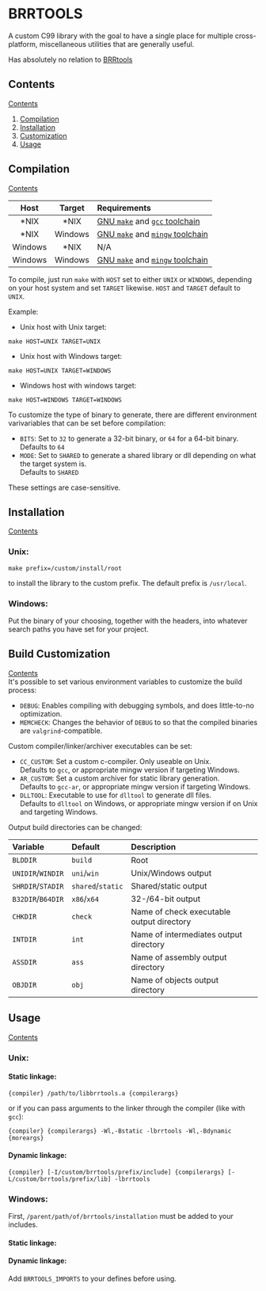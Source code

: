 # BRRTOOLS
A custom C99 library with the goal to have a single place for multiple cross-platform,
miscellaneous utilities that are generally useful.

Has absolutely no relation to [BRRtools][otherbrr]
## Contents
[Contents](#contents)

1. [Compilation](#compilation)  
2. [Installation](#installation)  
3. [Customization](#customization)  
3. [Usage](#usage)  

## Compilation
[Contents](#contents)  

|Host |Target   |Requirements|
|:---:|:---:    |:---       |
|\*NIX|\*NIX    |[GNU `make`][gmake] and [`gcc` toolchain][gcc]|
|\*NIX|Windows  |[GNU `make`][gmake] and [`mingw` toolchain][mingww64]|
|Windows|\*NIX  |N/A|
|Windows|Windows|[GNU `make`][gmakewin] and [`mingw` toolchain][mingwwin]|

To compile, just run `make` with `HOST` set to either `UNIX` or `WINDOWS`, depending on your host system
and set `TARGET` likewise. `HOST` and `TARGET` default to `UNIX`.  

Example:  
  * Unix host with Unix target:  
```shell
make HOST=UNIX TARGET=UNIX
```
  * Unix host with Windows target:  
```shell
make HOST=UNIX TARGET=WINDOWS
```
  * Windows host with windows target:  
```shell
make HOST=WINDOWS TARGET=WINDOWS
```
To customize the type of binary to generate, there are different environment
varivariables that can be set before compilation:
  * `BITS`: Set to `32` to generate a 32-bit binary, or `64` for a 64-bit
  binary.  
  Defaults to `64`
  * `MODE`: Set to `SHARED` to generate a shared library or dll depending on
  what the target system is.  
  Defaults to `SHARED`  

These settings are case-sensitive.

## Installation
[Contents](#contents)  
### Unix:
```shell
make prefix=/custom/install/root
```
to install the library to the custom prefix.
The default prefix is `/usr/local`.

### Windows:
Put the binary of your choosing, together with the headers, into whatever search
paths you have set for your project.

## Build Customization
[Contents](#contents)  
It's possible to set various environment variables to customize the build
process:
  * `DEBUG`: Enables compiling with debugging
  symbols, and does little-to-no optimization.  
  * `MEMCHECK`: Changes the behavior of `DEBUG` to so that the compiled binaries
  are `valgrind`-compatible.  

Custom compiler/linker/archiver executables can be set:
  * `CC_CUSTOM`: Set a custom c-compiler. Only useable on Unix.  
  Defaults to `gcc`, or appropriate mingw version if targeting Windows.
  * `AR_CUSTOM`: Set a custom archiver for static library generation.  
  Defaults to `gcc-ar`, or appropriate mingw version if targeting Windows.
  * `DLLTOOL`: Executable to use for `dlltool` to generate dll files.  
  Defaults to `dlltool` on Windows, or appropriate mingw version if on Unix and
  targeting Windows.

Output build directories can be changed:

|Variable         |Default          |Description                              |
|:---             |:---             |:---                                     |
|`BLDDIR`         |`build`          |Root                                     |
|`UNIDIR`/`WINDIR`|`uni`/`win`      |Unix/Windows output                      |
|`SHRDIR`/`STADIR`|`shared`/`static`|Shared/static output                     |
|`B32DIR`/`B64DIR`|`x86`/`x64`      |32-/64-bit output                        |
|`CHKDIR`         |`check`          |Name of check executable output directory|
|`INTDIR`         |`int`            |Name of intermediates output directory   |
|`ASSDIR`         |`ass`            |Name of assembly output directory        |
|`OBJDIR`         |`obj`            |Name of objects output directory         |

## Usage
[Contents](#contents)  
### Unix:
#### Static linkage:
```shell
{compiler} /path/to/libbrrtools.a {compilerargs}
```
or if you can pass arguments to the linker through the compiler (like with `gcc`):
```shell
{compiler} {compilerargs} -Wl,-Bstatic -lbrrtools -Wl,-Bdynamic {moreargs}
```
#### Dynamic linkage:
```shell
{compiler} [-I/custom/brrtools/prefix/include] {compilerargs} [-L/custom/brrtools/prefix/lib] -lbrrtools
```
### Windows:
First, `/parent/path/of/brrtools/installation` must be added to your includes.  
#### Static linkage:
#### Dynamic linkage:
Add `BRRTOOLS_IMPORTS` to your defines before using.

[otherbrr]:https://github.com/Optiroc/BRRtools
[gawk]:https://www.gnu.org/software/gawk/manual/html_node/index.html
[gmake]:https://www.gnu.org/software/make/manual/html_node/index.html
[gcc]:https://gcc.gnu.org/onlinedocs/gcc-11.1.0/gcc/
[ezwin]:https://sourceforge.net/projects/ezwinports/
[mingww64]:https://en.wikipedia.org/wiki/Mingw-w64
[mingwwin]:https://sourceforge.net/projects/mingw-w64/
[gmakewin]:https://sourceforge.net/projects/ezwinports/
